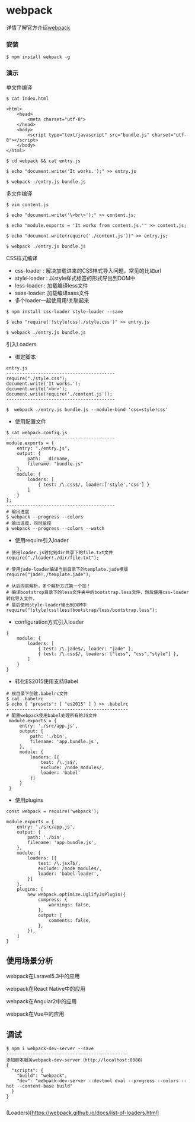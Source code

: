 # webpack

详情了解官方介绍[webpack](https://webpack.github.io/)

### 安装

```
$ npm install webpack -g
```

### 演示

单文件编译

```
$ cat index.html
```

```
<html>
    <head>
        <meta charset="utf-8">
    </head>
    <body>
        <script type="text/javascript" src="bundle.js" charset="utf-8"></script>
    </body>
</html>
```

```
$ cd webpack && cat entry.js

$ echo "document.write('It works.');" >> entry.js 

$ webpack ./entry.js bundle.js
```

多文件编译

```
$ vim content.js

$ echo "document.write('\<br\>');" >> content.js;

$ echo "module.exports = 'It works from content.js.'" >> content.js;

$ echo "document.write(require('./content.js'))" >> entry.js;

$ webpack ./entry.js bundle.js
```


CSS样式编译

* css-loader : 解决加载进来的CSS样式导入问题，常见的比如url
* style-loader : 以style样式标签的形式导出到DOM中
* less-loader : 加载编译less文件
* sass-loader: 加载编译sass文件
* 多个loader一起使用用!关联起来

```
$ npm install css-loader style-loader --save

$ echo "require('!style!css!./style.css')" >> entry.js

$ webpack ./entry.js bundle.js
```


引入Loaders

* 绑定脚本


```
entry.js
-----------------------------------------
require("./style.css");
document.write('It works.');
document.write('<br>');
document.write(require('./content.js'));
-----------------------------------------
```

```
$  webpack ./entry.js bundle.js --module-bind 'css=style!css'
```

* 使用配置文件

```
$ cat webpack.config.js
-----------------------------------------
module.exports = {
    entry: "./entry.js",
    output: {
        path: __dirname,
        filename: "bundle.js"
    },
    module: {
        loaders: [
            { test: /\.css$/, loader:['style','css'] }
        ]
    }
};
-----------------------------------------
# 输出进度
$ webpack --progress --colors
# 输出进度，同时监控
$ webpack --progress --colors --watch
```


* 使用require引入loader

```
# 使用loader.js转化到dir目录下的file.txt文件
require("./loader!./dir/file.txt");

# 使用jade-loader编译当前目录下的template.jade模版
require("jade!./template.jade");

# 从后向前解析，多个解析方式第一个加！
# 编译bootstrop目录下的less文件夹中的bootstrap.less文件，然后使用css-loader转化导入文件，
# 最后使用style-loader输出到DOM中
require("!style!css!less!bootstrap/less/bootstrap.less");
```

* configuration方式引入loader

```
{
    module: {
        loaders: [
            { test: /\.jade$/, loader: "jade" },
            { test: /\.css$/, loaders: ["less", "css","style"] },
        ]
    }
}

```


* 转化ES2015使用支持Babel

```
# 根目录下创建.babelrc文件
$ cat .babelrc
$ echo { "presets": [ "es2015" ] } >> .babelrc
----------------------------------------------
# 配置webpack使用babel处理所有的JS文件
 module.exports = {
     entry: './src/app.js',
     output: {
         path: './bin',
         filename: 'app.bundle.js',
     },
     module: {
         loaders: [{
             test: /\.js$/,
             exclude: /node_modules/,
             loader: 'babel'
         }]
     }
 }
```

* 使用plugins

```
const webpack = require('webpack');

module.exports = {
    entry: './src/app.js',
    output: {
        path: './bin',
        filename: 'app.bundle.js',
    },
    module: {
        loaders: [{
            test: /\.jsx?$/,
            exclude: /node_modules/,
            loader: 'babel-loader',
        }]
    },
    plugins: [
        new webpack.optimize.UglifyJsPlugin({
            compress: {
                warnings: false,
            },
            output: {
                comments: false,
            },
        }),
    ]
}
```

## 使用场景分析

webpack在Laravel5.3中的应用

webpack在React Native中的应用

webpack在Angular2中的应用

webpack在Vue中的应用

## 调试

```
$ npm i webpack-dev-server --save
----------------------------------------------
添加脚本服务webpack-dev-server（http://localhost:8080）
{
  "scripts": {
    "build": "webpack",
    "dev": "webpack-dev-server --devtool eval --progress --colors --hot --content-base build"
  }
}


```

(Loaders)[https://webpack.github.io/docs/list-of-loaders.html]